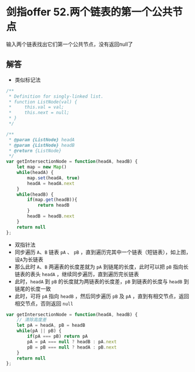 # 剑指offer 52.两个链表的第一个公共节点
输入两个链表找出它们第一个公共节点，没有返回null了

## 解答
- 类似标记法
```js
/**
 * Definition for singly-linked list.
 * function ListNode(val) {
 *     this.val = val;
 *     this.next = null;
 * }
 */

/**
 * @param {ListNode} headA
 * @param {ListNode} headB
 * @return {ListNode}
 */
var getIntersectionNode = function(headA, headB) {
    let map = new Map()
    while(headA) {
        map.set(headA, true)
        headA = headA.next
    }
    while(headB) {
        if(map.get(headB)){
            return headB
        }
        headB = headB.next
    }
    return null
};
```

- 双指针法
- 同步遍历 `A`、`B` 链表 `pA` 、 `pB` ，直到遍历完其中一个链表（短链表），如上图，设`A`为长链表
- 那么此时 `A`、`B` 两遍表的长度差就为 `pA` 到链尾的长度，此时可以把 `pB` 指向长链表的表头 `headA` ，继续同步遍历，直到遍历完长链表
- 此时，`headA` 到 `pB` 的长度就为两链表的长度差，`pB` 到链表的长度与 `headB` 到链尾的长度一致
- 此时，可将 `pA` 指向 `headB` ，然后同步遍历 `pB` 及 `pA` ，直到有相交节点，返回相交节点，否则返回 `null`

```js
var getIntersectionNode = function(headA, headB) {
    // 清除高度差
    let pA = headA, pB = headB
    while(pA || pB) {
        if(pA === pB) return pA
        pA = pA === null ? headB : pA.next
        pB = pB === null ? headA : pB.next
    }
    return null
};
```